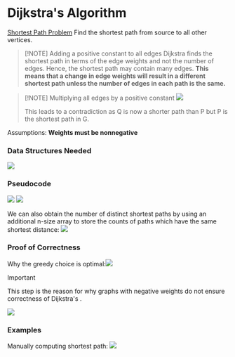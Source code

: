 # Dijkstra's Algorithm
[Shortest Path Problem](Notes/Shortest%20Path%20Problem.md)
Find the shortest path from source to all other vertices. 

> [!NOTE] Adding a positive constant to all edges
> Dijkstra finds the shortest path in terms of the edge weights and not the number of edges. Hence, the shortest path may contain many edges. __This means that a change in edge weights will result in a different shortest path unless the number of edges in each path is the same.__

> [!NOTE] Multiplying all edges by a positive constant
>![](https://i.imgur.com/IOvLCHy.png)
>
> This leads to a contradiction as Q is now a shorter path than P but P is the shortest path in G.

Assumptions:
**Weights must be nonnegative**
### Data Structures Needed
![](https://i.imgur.com/2YaUIHm.png)

### Pseudocode
![](https://i.imgur.com/XJ0HfYt.png)
![](https://i.imgur.com/7e5woJm.png)

We can also obtain the number of distinct shortest paths by using an additional n-size array to store the counts of paths which have the same shortest distance:
![](https://i.imgur.com/V9wRqwl.png)

### Proof of Correctness
Why the greedy choice is optimal:![](https://i.imgur.com/MPkx0vS.png)

> [!important]
> This step is the reason for why graphs with negative weights do not ensure correctness of Dijkstra's .

![](https://i.imgur.com/NWnXHDo.png)
### Examples
Manually computing shortest path:
![](https://i.imgur.com/iSpTwq8.png)
